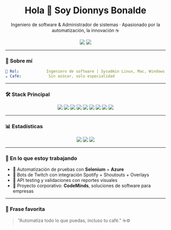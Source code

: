 <h1 align="center">Hola 👋 Soy Dionnys Bonalde</h1>
<p align="center">
  Ingeniero de software & Administrador de sistemas · Apasionado por la automatización, la innovación ☕  
</p>

<p align="center">  <a href="https://linkedin.com/in/dionnysbonalde" target="_blank"><img src="https://img.shields.io/badge/LinkedIn-DionnysBonalde-blue?style=flat-square&logo=linkedin"></a>
  <a href="https://twitch.tv/dionnys" target="_blank"><img src="https://img.shields.io/badge/Twitch-Afiliado-9146FF?style=flat-square&logo=twitch"></a>
</p>

---

### 🚀 Sobre mí

```yaml
🧠 Rol:            Ingeniero de software | Sysadmin Linux, Mac, Windows & Unix  
☕ Café:            Sin azúcar, solo especialidad  
```

---

### 🛠️ Stack Principal

<p align="center">
  <img src="https://img.shields.io/badge/Linux-black?style=flat-square&logo=linux" />
  <img src="https://img.shields.io/badge/Docker-2496ED?style=flat-square&logo=docker" />
  <img src="https://img.shields.io/badge/Node.js-339933?style=flat-square&logo=node.js" />
  <img src="https://img.shields.io/badge/Python-3776AB?style=flat-square&logo=python" />
  <img src="https://img.shields.io/badge/Svelte-FF3E00?style=flat-square&logo=svelte" />
  <img src="https://img.shields.io/badge/PostgreSQL-4169E1?style=flat-square&logo=postgresql" />
  <img src="https://img.shields.io/badge/MongoDB-47A248?style=flat-square&logo=mongodb" />
  <img src="https://img.shields.io/badge/AWS-black?style=flat-square&logo=amazon-aws" />
  <img src="https://img.shields.io/badge/GitHub-181717?style=flat-square&logo=github" />
</p>

---

### 📊 Estadísticas

<p align="center">
  <img src="https://github-readme-stats.vercel.app/api?username=dionnys&show_icons=true&theme=radical&hide=issues" />
  <img src="https://github-readme-streak-stats.herokuapp.com/?user=dionnys&theme=radical" />
  <img src="https://github-readme-stats.vercel.app/api/top-langs/?username=dionnys&layout=compact&theme=radical" />
</p>

---

### 🎯 En lo que estoy trabajando

- 🔧 Automatización de pruebas con **Selenium** + **Azure**
- 🤖 Bots de Twitch con integración Spotify + Shoutouts + Overlays
- 🧪 API testing y validaciones con reportes visuales
- 🧠 Proyecto corporativo: **CodeMinds**, soluciones de software para empresas

---

### 🧠 Frase favorita

> “Automatiza todo lo que puedas, incluso tu café.” ☕⚙️
